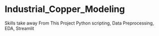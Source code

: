 # Industrial_Copper_Modeling
Skills take away From This Project Python scripting, Data Preprocessing, EDA, Streamlit
